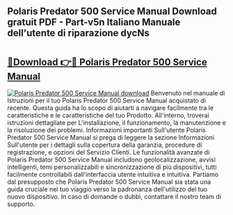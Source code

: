 ## Polaris Predator 500 Service Manual Download gratuit PDF - Part-v5n Italiano Manuale dell'utente di riparazione dycNs

# <h2><a href="http://dfda9j2.blite.top/?on=Polaris+Predator+500+Service+Manual">🔗Download 👉🔴 Polaris Predator 500 Service Manual</a></h2>

[![Polaris Predator 500 Service Manual download](https://i.imgur.com/lujVjoI.png)](http://dfda9j2.blite.top/?on=Polaris+Predator+500+Service+Manual)
Benvenuto nel manuale di Istruzioni per il tuo Polaris Predator 500 Service Manual acquistato di recente. Questa guida ha lo scopo di aiutarti a navigare facilmente tra le caratteristiche e le caratteristiche del tuo Prodotto. All'interno, troverai istruzioni dettagliate per L'installazione, il funzionamento, la manutenzione e la risoluzione dei problemi. Informazioni importanti Sull'utente Polaris Predator 500 Service Manual si prega di leggere la sezione Informazioni Sull'utente per i dettagli sulla copertura della garanzia, procedure di registrazione, e opzioni del Servizio Clienti. Le funzionalità avanzate di Polaris Predator 500 Service Manual includono geolocalizzazione, avvisi intelligenti, temi personalizzabili e sincronizzazione di più dispositivi, tutti facilmente controllabili dall'interfaccia utente intuitiva e intuitiva. Partiamo dal presupposto che Polaris Predator 500 Service Manual sia stata una guida cruciale nel tuo viaggio verso la padronanza dell'utilizzo del tuo nuovo dispositivo. In caso di domande o dubbi, contattare il nostro team di supporto.
